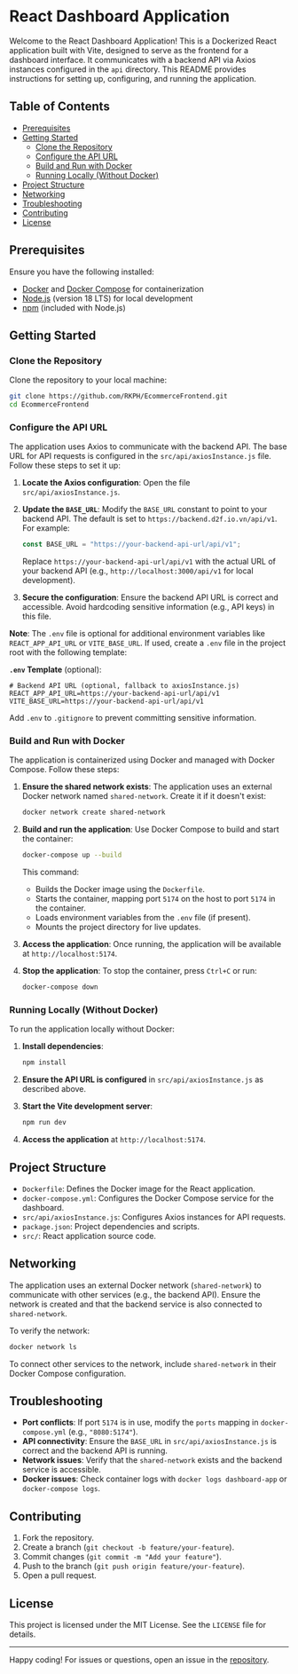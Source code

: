 # React Dashboard Application

Welcome to the React Dashboard Application! This is a Dockerized React application built with Vite, designed to serve as the frontend for a dashboard interface. It communicates with a backend API via Axios instances configured in the `api` directory. This README provides instructions for setting up, configuring, and running the application.

## Table of Contents

- [Prerequisites](#prerequisites)
- [Getting Started](#getting-started)
  - [Clone the Repository](#clone-the-repository)
  - [Configure the API URL](#configure-the-api-url)
  - [Build and Run with Docker](#build-and-run-with-docker)
  - [Running Locally (Without Docker)](#running-locally-without-docker)
- [Project Structure](#project-structure)
- [Networking](#networking)
- [Troubleshooting](#troubleshooting)
- [Contributing](#contributing)
- [License](#license)

## Prerequisites

Ensure you have the following installed:

- [Docker](https://www.docker.com/get-started) and [Docker Compose](https://docs.docker.com/compose/install/) for containerization
- [Node.js](https://nodejs.org/) (version 18 LTS) for local development
- [npm](https://www.npmjs.com/) (included with Node.js)

## Getting Started

### Clone the Repository

Clone the repository to your local machine:

```bash
git clone https://github.com/RKPH/EcommerceFrontend.git
cd EcommerceFrontend
```

### Configure the API URL

The application uses Axios to communicate with the backend API. The base URL for API requests is configured in the `src/api/axiosInstance.js` file. Follow these steps to set it up:

1. **Locate the Axios configuration**:
   Open the file `src/api/axiosInstance.js`.

2. **Update the `BASE_URL`**:
   Modify the `BASE_URL` constant to point to your backend API. The default is set to `https://backend.d2f.io.vn/api/v1`. For example:

   ```javascript
   const BASE_URL = "https://your-backend-api-url/api/v1";
   ```

   Replace `https://your-backend-api-url/api/v1` with the actual URL of your backend API (e.g., `http://localhost:3000/api/v1` for local development).

3. **Secure the configuration**:
   Ensure the backend API URL is correct and accessible. Avoid hardcoding sensitive information (e.g., API keys) in this file.

**Note**: The `.env` file is optional for additional environment variables like `REACT_APP_API_URL` or `VITE_BASE_URL`. If used, create a `.env` file in the project root with the following template:

**`.env` Template** (optional):

```env
# Backend API URL (optional, fallback to axiosInstance.js)
REACT_APP_API_URL=https://your-backend-api-url/api/v1
VITE_BASE_URL=https://your-backend-api-url/api/v1
```

Add `.env` to `.gitignore` to prevent committing sensitive information.

### Build and Run with Docker

The application is containerized using Docker and managed with Docker Compose. Follow these steps:

1. **Ensure the shared network exists**:
   The application uses an external Docker network named `shared-network`. Create it if it doesn't exist:

   ```bash
   docker network create shared-network
   ```

2. **Build and run the application**:
   Use Docker Compose to build and start the container:

   ```bash
   docker-compose up --build
   ```

   This command:
   - Builds the Docker image using the `Dockerfile`.
   - Starts the container, mapping port `5174` on the host to port `5174` in the container.
   - Loads environment variables from the `.env` file (if present).
   - Mounts the project directory for live updates.

3. **Access the application**:
   Once running, the application will be available at `http://localhost:5174`.

4. **Stop the application**:
   To stop the container, press `Ctrl+C` or run:

   ```bash
   docker-compose down
   ```

### Running Locally (Without Docker)

To run the application locally without Docker:

1. **Install dependencies**:

   ```bash
   npm install
   ```

2. **Ensure the API URL is configured** in `src/api/axiosInstance.js` as described above.

3. **Start the Vite development server**:

   ```bash
   npm run dev
   ```

4. **Access the application** at `http://localhost:5174`.

## Project Structure

- `Dockerfile`: Defines the Docker image for the React application.
- `docker-compose.yml`: Configures the Docker Compose service for the dashboard.
- `src/api/axiosInstance.js`: Configures Axios instances for API requests.
- `package.json`: Project dependencies and scripts.
- `src/`: React application source code.

## Networking

The application uses an external Docker network (`shared-network`) to communicate with other services (e.g., the backend API). Ensure the network is created and that the backend service is also connected to `shared-network`.

To verify the network:

```bash
docker network ls
```

To connect other services to the network, include `shared-network` in their Docker Compose configuration.

## Troubleshooting

- **Port conflicts**: If port `5174` is in use, modify the `ports` mapping in `docker-compose.yml` (e.g., `"8080:5174"`).
- **API connectivity**: Ensure the `BASE_URL` in `src/api/axiosInstance.js` is correct and the backend API is running.
- **Network issues**: Verify that the `shared-network` exists and the backend service is accessible.
- **Docker issues**: Check container logs with `docker logs dashboard-app` or `docker-compose logs`.

## Contributing

1. Fork the repository.
2. Create a branch (`git checkout -b feature/your-feature`).
3. Commit changes (`git commit -m "Add your feature"`).
4. Push to the branch (`git push origin feature/your-feature`).
5. Open a pull request.

## License

This project is licensed under the MIT License. See the `LICENSE` file for details.

---

Happy coding! For issues or questions, open an issue in the [repository](https://github.com/RKPH/EcommerceFrontend).
